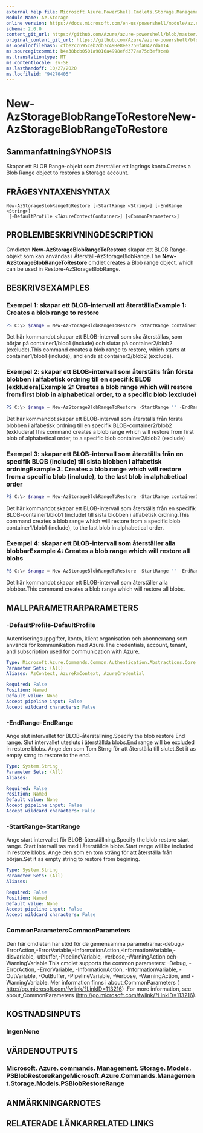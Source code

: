 ```yaml
---
external help file: Microsoft.Azure.PowerShell.Cmdlets.Storage.Management.dll-Help.xml
Module Name: Az.Storage
online version: https://docs.microsoft.com/en-us/powershell/module/az.storage/new-azstorageblobrangetorestore
schema: 2.0.0
content_git_url: https://github.com/Azure/azure-powershell/blob/master/src/Storage/Storage.Management/help/New-AzStorageBlobRangeToRestore.md
original_content_git_url: https://github.com/Azure/azure-powershell/blob/master/src/Storage/Storage.Management/help/New-AzStorageBlobRangeToRestore.md
ms.openlocfilehash: cfbe2cc695ceb2db7c498e8ee2750fa0427da114
ms.sourcegitcommit: b4a38bcb0501a9016a4998efd377aa75d3ef9ce8
ms.translationtype: MT
ms.contentlocale: sv-SE
ms.lasthandoff: 10/27/2020
ms.locfileid: "94270405"
---
```

# <span data-ttu-id="48bef-101">New-AzStorageBlobRangeToRestore</span><span class="sxs-lookup"><span data-stu-id="48bef-101">New-AzStorageBlobRangeToRestore</span></span>

## <span data-ttu-id="48bef-102">Sammanfattning</span><span class="sxs-lookup"><span data-stu-id="48bef-102">SYNOPSIS</span></span>
<span data-ttu-id="48bef-103">Skapar ett BLOB Range-objekt som återställer ett lagrings konto.</span><span class="sxs-lookup"><span data-stu-id="48bef-103">Creates a Blob Range object to restores a Storage account.</span></span>

## <span data-ttu-id="48bef-104">FRÅGESYNTAXEN</span><span class="sxs-lookup"><span data-stu-id="48bef-104">SYNTAX</span></span>

```
New-AzStorageBlobRangeToRestore [-StartRange <String>] [-EndRange <String>]
 [-DefaultProfile <IAzureContextContainer>] [<CommonParameters>]
```

## <span data-ttu-id="48bef-105">PROBLEMBESKRIVNING</span><span class="sxs-lookup"><span data-stu-id="48bef-105">DESCRIPTION</span></span>
<span data-ttu-id="48bef-106">Cmdleten **New-AzStorageBlobRangeToRestore** skapar ett BLOB Range-objekt som kan användas i Återställ-AzStorageBlobRange.</span><span class="sxs-lookup"><span data-stu-id="48bef-106">The **New-AzStorageBlobRangeToRestore** cmdlet creates a Blob range object, which can be used in Restore-AzStorageBlobRange.</span></span>

## <span data-ttu-id="48bef-107">BESKRIVS</span><span class="sxs-lookup"><span data-stu-id="48bef-107">EXAMPLES</span></span>

### <span data-ttu-id="48bef-108">Exempel 1: skapar ett BLOB-intervall att återställa</span><span class="sxs-lookup"><span data-stu-id="48bef-108">Example 1: Creates a blob range to restore</span></span>
```powershell
PS C:\> $range = New-AzStorageBlobRangeToRestore -StartRange container1/blob1 -EndRange container2/blob2
```

<span data-ttu-id="48bef-109">Det här kommandot skapar ett BLOB-intervall som ska återställas, som börjar på container1/blob1 (include) och slutar på container2/blob2 (exclude).</span><span class="sxs-lookup"><span data-stu-id="48bef-109">This command creates a blob range to restore, which starts at container1/blob1 (include), and ends at container2/blob2 (exclude).</span></span>

### <span data-ttu-id="48bef-110">Exempel 2: skapar ett BLOB-intervall som återställs från första blobben i alfabetisk ordning till en specifik BLOB (exkludera)</span><span class="sxs-lookup"><span data-stu-id="48bef-110">Example 2: Creates a blob range which will restore from first blob in alphabetical order, to a specific blob (exclude)</span></span>
```powershell
PS C:\> $range = New-AzStorageBlobRangeToRestore -StartRange "" -EndRange container2/blob2
```

<span data-ttu-id="48bef-111">Det här kommandot skapar ett BLOB-intervall som återställs från första blobben i alfabetisk ordning till en specifik BLOB-container2/blob2 (exkludera)</span><span class="sxs-lookup"><span data-stu-id="48bef-111">This command creates a blob range which will restore from first blob of alphabetical order, to a specific blob container2/blob2 (exclude)</span></span>

### <span data-ttu-id="48bef-112">Exempel 3: skapar ett BLOB-intervall som återställs från en specifik BLOB (include) till sista blobben i alfabetisk ordning</span><span class="sxs-lookup"><span data-stu-id="48bef-112">Example 3: Creates a blob range which will restore from a specific blob (include), to the last blob in alphabetical order</span></span>
```powershell
PS C:\> $range = New-AzStorageBlobRangeToRestore -StartRange container1/blob1 -EndRange ""
```

<span data-ttu-id="48bef-113">Det här kommandot skapar ett BLOB-intervall som återställs från en specifik BLOB-container1/blob1 (include) till sista blobben i alfabetisk ordning.</span><span class="sxs-lookup"><span data-stu-id="48bef-113">This command creates a blob range which will restore from a specific blob container1/blob1 (include), to the last blob in alphabetical order.</span></span>

### <span data-ttu-id="48bef-114">Exempel 4: skapar ett BLOB-intervall som återställer alla blobbar</span><span class="sxs-lookup"><span data-stu-id="48bef-114">Example 4: Creates a blob range which will restore all blobs</span></span>
```powershell
PS C:\> $range = New-AzStorageBlobRangeToRestore -StartRange "" -EndRange ""
```

<span data-ttu-id="48bef-115">Det här kommandot skapar ett BLOB-intervall som återställer alla blobbar.</span><span class="sxs-lookup"><span data-stu-id="48bef-115">This command creates a blob range which will restore all blobs.</span></span>

## <span data-ttu-id="48bef-116">MALLPARAMETRAR</span><span class="sxs-lookup"><span data-stu-id="48bef-116">PARAMETERS</span></span>

### <span data-ttu-id="48bef-117">-DefaultProfile</span><span class="sxs-lookup"><span data-stu-id="48bef-117">-DefaultProfile</span></span>
<span data-ttu-id="48bef-118">Autentiseringsuppgifter, konto, klient organisation och abonnemang som används för kommunikation med Azure.</span><span class="sxs-lookup"><span data-stu-id="48bef-118">The credentials, account, tenant, and subscription used for communication with Azure.</span></span>

```yaml
Type: Microsoft.Azure.Commands.Common.Authentication.Abstractions.Core.IAzureContextContainer
Parameter Sets: (All)
Aliases: AzContext, AzureRmContext, AzureCredential

Required: False
Position: Named
Default value: None
Accept pipeline input: False
Accept wildcard characters: False
```

### <span data-ttu-id="48bef-119">-EndRange</span><span class="sxs-lookup"><span data-stu-id="48bef-119">-EndRange</span></span>
<span data-ttu-id="48bef-120">Ange slut intervallet för BLOB-återställning.</span><span class="sxs-lookup"><span data-stu-id="48bef-120">Specify the blob restore End range.</span></span>
<span data-ttu-id="48bef-121">Slut intervallet utesluts i återställda blobs.</span><span class="sxs-lookup"><span data-stu-id="48bef-121">End range will be excluded in restore blobs.</span></span>
<span data-ttu-id="48bef-122">Ange den som Tom Strng för att återställa till slutet.</span><span class="sxs-lookup"><span data-stu-id="48bef-122">Set it as empty strng to restore to the end.</span></span>

```yaml
Type: System.String
Parameter Sets: (All)
Aliases:

Required: False
Position: Named
Default value: None
Accept pipeline input: False
Accept wildcard characters: False
```

### <span data-ttu-id="48bef-123">-StartRange</span><span class="sxs-lookup"><span data-stu-id="48bef-123">-StartRange</span></span>
<span data-ttu-id="48bef-124">Ange start intervallet för BLOB-återställning.</span><span class="sxs-lookup"><span data-stu-id="48bef-124">Specify the blob restore start range.</span></span>
<span data-ttu-id="48bef-125">Start intervall tas med i återställda blobs.</span><span class="sxs-lookup"><span data-stu-id="48bef-125">Start range will be included in restore blobs.</span></span>
<span data-ttu-id="48bef-126">Ange den som en tom sträng för att återställa från början.</span><span class="sxs-lookup"><span data-stu-id="48bef-126">Set it as empty string to restore from begining.</span></span>

```yaml
Type: System.String
Parameter Sets: (All)
Aliases:

Required: False
Position: Named
Default value: None
Accept pipeline input: False
Accept wildcard characters: False
```

### <span data-ttu-id="48bef-127">CommonParameters</span><span class="sxs-lookup"><span data-stu-id="48bef-127">CommonParameters</span></span>
<span data-ttu-id="48bef-128">Den här cmdleten har stöd för de gemensamma parametrarna:-debug,-ErrorAction,-ErrorVariable,-InformationAction,-InformationVariable,-disvariable,-utbuffer,-PipelineVariable,-verbose,-WarningAction och-WarningVariable.</span><span class="sxs-lookup"><span data-stu-id="48bef-128">This cmdlet supports the common parameters: -Debug, -ErrorAction, -ErrorVariable, -InformationAction, -InformationVariable, -OutVariable, -OutBuffer, -PipelineVariable, -Verbose, -WarningAction, and -WarningVariable.</span></span> <span data-ttu-id="48bef-129">Mer information finns i about_CommonParameters ( http://go.microsoft.com/fwlink/?LinkID=113216) .</span><span class="sxs-lookup"><span data-stu-id="48bef-129">For more information, see about_CommonParameters (http://go.microsoft.com/fwlink/?LinkID=113216).</span></span>

## <span data-ttu-id="48bef-130">KOSTNADS</span><span class="sxs-lookup"><span data-stu-id="48bef-130">INPUTS</span></span>

### <span data-ttu-id="48bef-131">Ingen</span><span class="sxs-lookup"><span data-stu-id="48bef-131">None</span></span>

## <span data-ttu-id="48bef-132">VÄRDEN</span><span class="sxs-lookup"><span data-stu-id="48bef-132">OUTPUTS</span></span>

### <span data-ttu-id="48bef-133">Microsoft. Azure. commands. Management. Storage. Models. PSBlobRestoreRange</span><span class="sxs-lookup"><span data-stu-id="48bef-133">Microsoft.Azure.Commands.Management.Storage.Models.PSBlobRestoreRange</span></span>

## <span data-ttu-id="48bef-134">ANMÄRKNINGAR</span><span class="sxs-lookup"><span data-stu-id="48bef-134">NOTES</span></span>

## <span data-ttu-id="48bef-135">RELATERADE LÄNKAR</span><span class="sxs-lookup"><span data-stu-id="48bef-135">RELATED LINKS</span></span>
